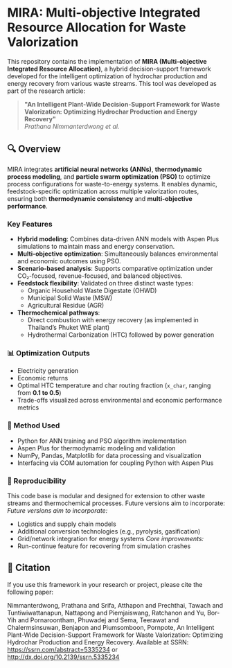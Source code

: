 # MIRA: Multi-objective Integrated Resource Allocation for Waste Valorization

This repository contains the implementation of **MIRA (Multi-objective Integrated Resource Allocation)**, a hybrid decision-support framework developed for the intelligent optimization of hydrochar production and energy recovery from various waste streams. This tool was developed as part of the research article:

> **"An Intelligent Plant-Wide Decision-Support Framework for Waste Valorization: Optimizing Hydrochar Production and Energy Recovery"**  
> *Prathana Nimmanterdwong et al.*

## 🔍 Overview

MIRA integrates **artificial neural networks (ANNs)**, **thermodynamic process modeling**, and **particle swarm optimization (PSO)** to optimize process configurations for waste-to-energy systems. It enables dynamic, feedstock-specific optimization across multiple valorization routes, ensuring both **thermodynamic consistency** and **multi-objective performance**.

### **Key Features**

- **Hybrid modeling**: Combines data-driven ANN models with Aspen Plus simulations to maintain mass and energy conservation.
- **Multi-objective optimization**: Simultaneously balances environmental and economic outcomes using PSO.
- **Scenario-based analysis**: Supports comparative optimization under CO₂-focused, revenue-focused, and balanced objectives.
- **Feedstock flexibility**: Validated on three distinct waste types:
  - Organic Household Waste Digestate (OHWD)
  - Municipal Solid Waste (MSW)
  - Agricultural Residue (AGR)
- **Thermochemical pathways**:
  - Direct combustion with energy recovery (as implemented in Thailand’s Phuket WtE plant)
  - Hydrothermal Carbonization (HTC) followed by power generation

### 📊 Optimization Outputs

- Electricity generation 
- Economic returns
- Optimal HTC temperature and char routing fraction (`x_char`, ranging from **0.1 to 0.5**)
- Trade-offs visualized across environmental and economic performance metrics

### 🧠 Method Used

- Python for ANN training and PSO algorithm implementation
- Aspen Plus for thermodynamic modeling and validation
- NumPy, Pandas, Matplotlib for data processing and visualization
- Interfacing via COM automation for coupling Python with Aspen Plus

### 🧪 Reproducibility

This code base is modular and designed for extension to other waste streams and thermochemical processes. Future versions aim to incorporate:
_Future versions aim to incorporate:_
- Logistics and supply chain models  
- Additional conversion technologies (e.g., pyrolysis, gasification)  
- Grid/network integration for energy systems
_Core improvements:_
- Run-continue feature for recovering from simulation crashes


## 📄 Citation

If you use this framework in your research or project, please cite the following paper:

Nimmanterdwong, Prathana and Srifa, Atthapon and Prechthai, Tawach and Tuntiwiwattanapun, Nattapong and Piemjaiswang, Ratchanon and Yu, Bor-Yih and Pornaroontham, Phuwadej and Sema, Teerawat and Chalermsinsuwan, Benjapon and Piumsomboon, Pornpote, An Intelligent Plant-Wide Decision-Support Framework for Waste Valorization: Optimizing Hydrochar Production and Energy Recovery. Available at SSRN: https://ssrn.com/abstract=5335234 or http://dx.doi.org/10.2139/ssrn.5335234


